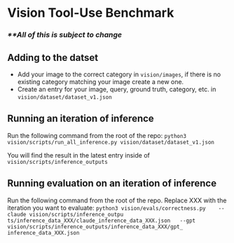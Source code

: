 # Vision Tool-Use Benchmark

### _\*\*All of this is subject to change_

## Adding to the datset

- Add your image to the correct category in `vision/images`, if there is no existing category matching your image create a new one.
- Create an entry for your image, query, ground truth, category, etc. in `vision/dataset/dataset_v1.json`

## Running an iteration of inference

Run the following command from the root of the repo:
`python3 vision/scripts/run_all_inference.py vision/dataset/dataset_v1.json`

You will find the result in the latest entry inside of `vision/scripts/inference_outputs`

## Running evaluation on an iteration of inference

Run the following command from the root of the repo. Replace XXX with the iteration you want to evaluate:
`python3 vision/evals/correctness.py    --claude vision/scripts/inference_outpu
ts/inference_data_XXX/claude_inference_data_XXX.json   --gpt vision/scripts/inference_outputs/inference_data_XXX/gpt_
inference_data_XXX.json`
